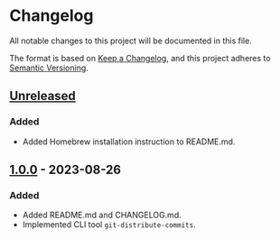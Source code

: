 # Changelog

All notable changes to this project will be documented in this file.

The format is based on [Keep a Changelog](https://keepachangelog.com/en/1.1.0/),
and this project adheres to [Semantic Versioning](https://semver.org/spec/v2.0.0.html).

## [Unreleased]

### Added

- Added Homebrew installation instruction to README.md.

## [1.0.0] - 2023-08-26

### Added

- Added README.md and CHANGELOG.md.
- Implemented CLI tool `git-distribute-commits`.


[Unreleased]: https://github.com/astzweig/git-distribute-commits/compare/1.0.0...HEAD
[1.0.0]: https://github.com/astzweig/git-distribute-commits/releases/tag/1.0.0
